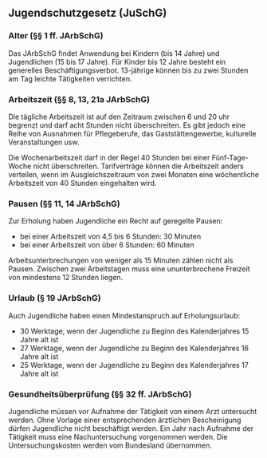 ## Jugendschutzgesetz (JuSchG)

### Alter (§§ 1 ff. JArbSchG)

Das JArbSchG findet Anwendung bei Kindern (bis 14 Jahre) und Jugendlichen (15 bis 17 Jahre). Für Kinder bis 12 Jahre besteht ein generelles Beschäftigungsverbot. 13-jährige können bis zu zwei Stunden am Tag leichte Tätigkeiten verrichten.

### Arbeitszeit (§§ 8, 13, 21a JArbSchG)

Die tägliche Arbeitszeit ist auf den Zeitraum zwischen 6 und 20 uhr begrenzt und darf acht Stunden nicht überschreiten. Es gibt jedoch eine Reihe von Ausnahmen für Pflegeberufe, das Gaststättengewerbe, kulturelle Veranstaltungen usw.

Die Wochenarbeitszeit darf in der Regel 40 Stunden bei einer Fünf-Tage-Woche nicht überschreiten. Tarifverträge können die Arbeitszeit anders verteilen, wenn im Ausgleichszeitraum von zwei Monaten eine wöchentliche Arbeitszeit von 40 Stunden eingehalten wird.

### Pausen (§§ 11, 14 JArbSchG)

Zur Erholung haben Jugendliche ein Recht auf geregelte Pausen:
- bei einer Arbeitszeit von 4,5 bis 6 Stunden: 30 Minuten
- bei einer Arbeitszeit von über 6 Stunden: 60 Minuten

Arbeitsunterbrechungen von weniger als 15 Minuten zählen nicht als Pausen. Zwischen zwei Arbeitstagen muss eine ununterbrochene Freizeit von mindestens 12 Stunden liegen.

### Urlaub (§ 19 JArbSchG)

Auch Jugendliche haben einen Mindestanspruch auf Erholungsurlaub:

- 30 Werktage, wenn der Jugendliche zu Beginn des Kalenderjahres 15 Jahre alt ist
- 27 Werktage, wenn der Jugendliche zu Beginn des Kalenderjahres 16 Jahre alt ist
- 25 Werktage, wenn der Jugendliche zu Beginn des Kalenderjahres 17 Jahre alt ist

### Gesundheitsüberprüfung (§§ 32 ff. JArbSchG)

Jugendliche müssen vor Aufnahme der Tätigkeit von einem Arzt untersucht werden. Ohne Vorlage einer entsprechenden ärztlichen Bescheinigung dürfen Jugendliche nicht beschäftigt werden. Ein Jahr nach Aufnahme der Tätigkeit muss eine Nachuntersuchung vorgenommen werden. Die Untersuchungskosten werden vom Bundesland übernommen.